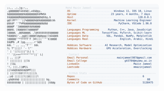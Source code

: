 <picture>
  <source srcset="https://raw.githubusercontent.com/mmazinjameel/mmazinjameel/main/dark_mode.svg?v=1741774224" media="(prefers-color-scheme: dark)">
  <img src="https://raw.githubusercontent.com/mmazinjameel/mmazinjameel/main/light_mode.svg?v=1741774224">
</picture>
